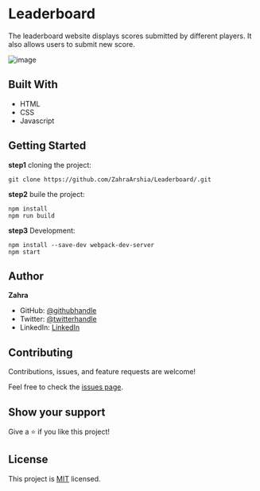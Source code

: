 # Leaderboard
 The leaderboard website displays scores submitted by different players. It also allows users to submit new score.
 
 ![image](https://user-images.githubusercontent.com/78906545/157462527-ff5a8425-9e98-40b9-9f1f-8d17fcd09070.png)

 
 ## Built With
- HTML
- CSS
- Javascript

## Getting Started
**step1** cloning the project:
```
git clone https://github.com/ZahraArshia/Leaderboard/.git 
```
**step2** buile the project:
```
npm install
npm run build
```
**step3** Development:
```
npm install --save-dev webpack-dev-server
npm start   
```

## Author
**Zahra**
- GitHub: [@githubhandle](https://github.com/githubhandle)
- Twitter: [@twitterhandle](https://twitter.com/twitterhandle)
- LinkedIn: [LinkedIn](https://linkedin.com/in/linkedinhandle)

## Contributing

Contributions, issues, and feature requests are welcome!

Feel free to check the [issues page](../../issues/).

## Show your support

Give a ⭐️ if you like this project!

## License

This project is [MIT](./MIT.md) licensed.

